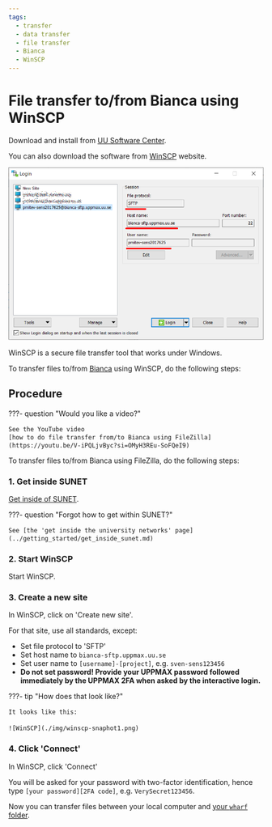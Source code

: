 ```yaml
---
tags:
  - transfer
  - data transfer
  - file transfer
  - Bianca
  - WinSCP
---
```


# File transfer to/from Bianca using WinSCP

Download and install from [UU Software Center](https://www.uu.se/en/staff/service-and-tools/tools-and-guides/manage-and-update-your-windows-computer/installing-or-ordering-software-windows).

You can also download the software from [WinSCP](https://winscp.net/eng/docs/guide_install) website.

![WinSCP](../img/winscp-snaphot1.png)

WinSCP is a secure file transfer tool that works under Windows.

To transfer files to/from [Bianca](../cluster_guides/bianca.md) using WinSCP, do the following steps:

## Procedure

???- question "Would you like a video?"

    See the YouTube video
    [how to do file transfer from/to Bianca using FileZilla](https://youtu.be/V-iPQLjvByc?si=OMyH3REu-SoFQeI9)

To transfer files to/from Bianca using FileZilla, do the following steps:

### 1. Get inside SUNET

[Get inside of SUNET](../getting_started/get_inside_sunet.md).

???- question "Forgot how to get within SUNET?"

    See [the 'get inside the university networks' page](../getting_started/get_inside_sunet.md)

### 2. Start WinSCP

Start WinSCP.

### 3. Create a new site

In WinSCP, click on 'Create new site'.

For that site, use all standards, except:

- Set file protocol to 'SFTP'
- Set host name to `bianca-sftp.uppmax.uu.se`
- Set user name to `[username]-[project]`, e.g. `sven-sens123456`
- **Do not set password! Provide your UPPMAX password followed immediately by the UPPMAX 2FA  when asked by the interactive login.**

???- tip "How does that look like?"

    It looks like this:

    ![WinSCP](./img/winscp-snaphot1.png)

### 4. Click 'Connect'

In WinSCP, click 'Connect'

You will be asked for your password with two-factor identification, hence
type `[your password][2FA code]`, e.g. `VerySecret123456`.

Now you can transfer files between your local computer and [your `wharf` folder](../cluster_guides/wharf.md).
